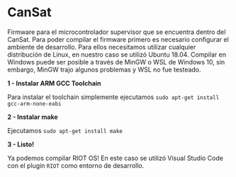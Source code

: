 CanSat
============

Firmware para el microcontrolador supervisor que se encuentra dentro del CanSat. Para poder compilar el firmware primero es necesario
 configurar el ambiente de desarrollo. Para ellos necesitamos utilizar cualquier distribución de Linux, en nuestro caso se utilizó
 Ubuntu 18.04. Compilar en Windows puede ser posible a través de MinGW o WSL de Windows 10, sin embargo, MinGW trajo algunos problemas y
 WSL no fue testeado.

**1 - Instalar ARM GCC Toolchain**

Para instalar el toolchain simplemente ejecutamos `sudo apt-get install gcc-arm-none-eabi`

**2 - Instalar make**

Ejecutamos `sudo apt-get install make`

**3 - Listo!**

Ya podemos compilar RIOT OS! En este caso se utilizó Visual Studio Code con el plugin `RIOT` como entorno de desarrollo.
